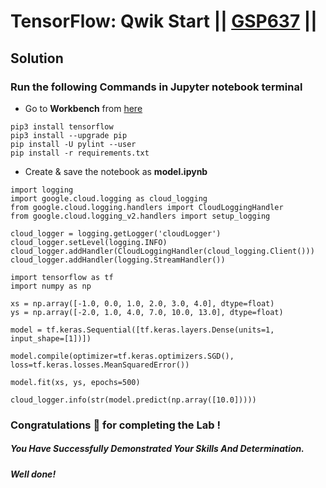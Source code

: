 # TensorFlow: Qwik Start || [GSP637](https://www.cloudskillsboost.google/focuses/7639?parent=catalog) ||

## Solution

### Run the following Commands in Jupyter notebook terminal

* Go to **Workbench** from [here](https://console.cloud.google.com/vertex-ai/workbench?)

```
pip3 install tensorflow
pip3 install --upgrade pip
pip install -U pylint --user
pip install -r requirements.txt
```

* Create & save the notebook as **model.ipynb**

```
import logging
import google.cloud.logging as cloud_logging
from google.cloud.logging.handlers import CloudLoggingHandler
from google.cloud.logging_v2.handlers import setup_logging

cloud_logger = logging.getLogger('cloudLogger')
cloud_logger.setLevel(logging.INFO)
cloud_logger.addHandler(CloudLoggingHandler(cloud_logging.Client()))
cloud_logger.addHandler(logging.StreamHandler())

import tensorflow as tf
import numpy as np

xs = np.array([-1.0, 0.0, 1.0, 2.0, 3.0, 4.0], dtype=float)
ys = np.array([-2.0, 1.0, 4.0, 7.0, 10.0, 13.0], dtype=float)

model = tf.keras.Sequential([tf.keras.layers.Dense(units=1, input_shape=[1])])

model.compile(optimizer=tf.keras.optimizers.SGD(), loss=tf.keras.losses.MeanSquaredError())

model.fit(xs, ys, epochs=500)

cloud_logger.info(str(model.predict(np.array([10.0]))))
```

### Congratulations 🎉 for completing the Lab !

##### *You Have Successfully Demonstrated Your Skills And Determination.*

#### *Well done!*
